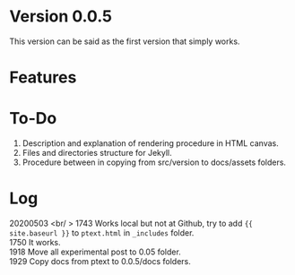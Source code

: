 # Version 0.0.5
This version can be said as the first version that simply works.


# Features


# To-Do
1. Description and explanation of rendering procedure in HTML canvas.
2. Files and directories structure for Jekyll.
3. Procedure between in copying from src/version to docs/assets folders.


# Log
20200503 <br/ >
1743 Works local but not at Github, try to add ``{{ site.baseurl }}`` to ``ptext.html`` in ``_includes`` folder. <br />
1750 It works. <br />
1918 Move all experimental post to 0.05 folder. <br />
1929 Copy docs from ptext to 0.0.5/docs folders. <br />